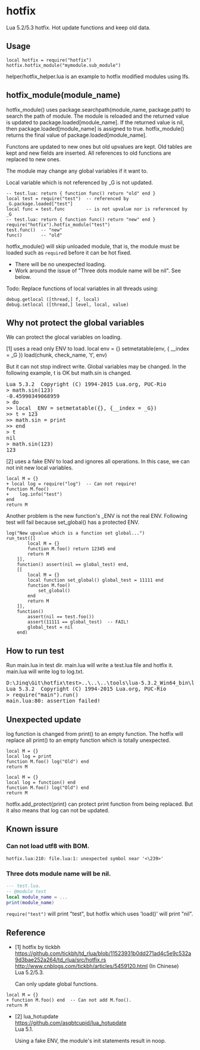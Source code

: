 # hotfix
Lua 5.2/5.3 hotfix. Hot update functions and keep old data.

Usage
-----
```
local hotfix = require("hotfix")
hotfix.hotfix_module("mymodule.sub_module")
```

helper/hotfix_helper.lua is an example to hotfix modified modules using lfs.

hotfix_module(module_name)
---------------------------
hotfix_module() uses package.searchpath(module_name, package.path)
 to search the path of module.
The module is reloaded and the returned value is updated to
 package.loaded[module_name].
If the returned value is nil, then package.loaded[module_name]
 is assigned to true.
hotfix_module() returns the final value of package.loaded[module_name].

Functons are updated to new ones but old upvalues are kept.
Old tables are kept and new fields are inserted.
All references to old functions are replaced to new ones.

The module may change any global variables if it want to.

Local variable which is not referenced by _G is not updated.
```
-- test.lua: return { function func() return "old" end }
local test = require("test")  -- referenced by _G.package.loaded["test"]
local func = test.func        -- is not upvalue nor is referenced by _G
-- test.lua: return { function func() return "new" end }
require("hotfix").hotfix_module("test")
test.func()  -- "new"  
func()       -- "old"
```

hotfix_module() will skip unloaded module, that is,
the module must be loaded such as `require`d before it can be hot fixed.
* There will be no unexpected loading.
* Work around the issue of "Three dots module name will be nil". See below.

Todo: Replace functions of local variables in all threads using:

    debug.getlocal ([thread,] f, local)
    debug.setlocal ([thread,] level, local, value)

Why not protect the global variables
-------------------------------------
We can protect the glocal variables on loading.

[1] uses a read only ENV to load.
    local env = {}
    setmetatable(env, { __index = _G })
    load(chunk, check_name, 't', env)

But it can not stop indirect write.
Global variables may be changed.
In the following example, t is OK but math.sin is changed.

<pre>
Lua 5.3.2  Copyright (C) 1994-2015 Lua.org, PUC-Rio
> math.sin(123)
-0.45990349068959
> do
>> local _ENV = setmetatable({}, {__index = _G})
>> t = 123
>> math.sin = print
>> end
> t
nil
> math.sin(123)
123
</pre>

[2] uses a fake ENV to load and ignores all operations.
In this case, we can not init new local variables.
```
local M = {}
+ local log = require("log")  -- Can not require!
function M.foo()
+    log.info("test")
end
return M
```

Another problem is the new function's _ENV is not the real ENV.
Following test will fail because set_global() has a protected ENV.
```
log("New upvalue which is a function set global...")
run_test([[
        local M = {}
        function M.foo() return 12345 end
        return M
    ]],
    function() assert(nil == global_test) end,
    [[
        local M = {}
        local function set_global() global_test = 11111 end
        function M.foo()
            set_global()
        end
        return M
    ]],
    function()
        assert(nil == test.foo())
        assert(11111 == global_test)  -- FAIL!
        global_test = nil
    end)
```

How to run test
------------------
Run main.lua in test dir.
main.lua will write a test.lua file and hotfix it.
main.lua will write log to log.txt.
<pre>
D:\Jinq\Git\hotfix\test>..\..\..\tools\lua-5.3.2_Win64_bin\lua53
Lua 5.3.2  Copyright (C) 1994-2015 Lua.org, PUC-Rio
> require("main").run()
main.lua:80: assertion failed!
</pre>

Unexpected update
-------------------
log function is changed from print() to an empty function.
The hotfix will replace all print() to an empty function which is totally unexpected.
```
local M = {}
local log = print
function M.foo() log("Old") end
return M
```
```
local M = {}
local log = function() end
function M.foo() log("Old") end
return M
```
hotfix.add_protect{print} can protect print function from being replaced.
But it also means that log can not be updated.

Known issure
--------------
### Can not load utf8 with BOM.
```
hotfix.lua:210: file.lua:1: unexpected symbol near '<\239>'
```
### Three dots module name will be nil.
```lua
--- test.lua.
-- @module test
local module_name = ...
print(module_name)
```
`require("test")` will print "test", but hotfix which uses 'load()' will print "nil".

Reference
---------
* [1] hotfix by tickbh
  <br>https://github.com/tickbh/td_rlua/blob/11523931b0dd271ad4c5e9c532a9d3bae252a264/td_rlua/src/hotfix.rs
  <br>http://www.cnblogs.com/tickbh/articles/5459120.html (In Chinese)
  <br>Lua 5.2/5.3.
  
  Can only update global functions.
  
```
local M = {}
+ function M.foo() end  -- Can not add M.foo().
return M
```  
  
* [2] lua_hotupdate
  <br>https://github.com/asqbtcupid/lua_hotupdate
  <br>Lua 5.1.

  Using a fake ENV, the module's init statements result in noop.
